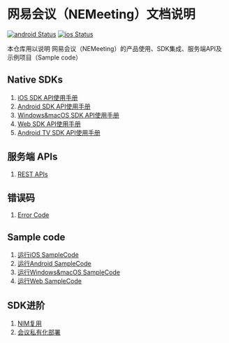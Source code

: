 # 网易会议（NEMeeting）文档说明
[![android Status](https://github.com/netease-im/NEMeeting/workflows/android/badge.svg)](https://github.com/netease-im/NEMeeting/actions) [![ios Status](https://github.com/netease-im/NEMeeting/workflows/ios/badge.svg)](https://github.com/netease-im/NEMeeting/actions)

本仓库用以说明 网易会议（NEMeeting）的产品使用、SDK集成、服务端API及示例项目（Sample code）

## Native SDKs
1. [iOS SDK API使用手册](开发文档/SDK集成/iOS/user_guide.md)
2. [Android SDK API使用手册](开发文档/SDK集成/Android/user_guide.md)
3. [Windows&macOS SDK API使用手册](开发文档/SDK集成/Windows&macOS/user_guide.md)
4. [Web SDK API使用手册](开发文档/SDK集成/Web/user_guide.md)
4. [Android TV SDK API使用手册](开发文档/SDK集成/TV/user_guide.md)

## 服务端 APIs
1. [REST APIs](开发文档/REST%20APIs/user_guide.md)

## 错误码
1. [Error Code](开发文档/错误码/error_code.md)

## Sample code
1. [运行iOS SampleCode](SampleCode/iOS/README.md)
2. [运行Android SampleCode](SampleCode/Android/README.md)
3. [运行Windows&macOS SampleCode](SampleCode/Windows_macOS/README.md)
4. [运行Web SampleCode](SampleCode/Web/README.md)

## SDK进阶

1. [NIM复用](开发文档/SDK进阶/NIM复用.md)
2. [会议私有化部署](开发文档/SDK进阶/会议私有化部署.md)
